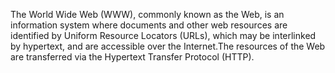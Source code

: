 The World Wide Web (WWW), commonly known as the Web, is an information system where documents and other web resources are identified by Uniform Resource Locators (URLs), which may be interlinked by hypertext, and are accessible over the Internet.The resources of the Web are transferred via the Hypertext Transfer Protocol (HTTP).
